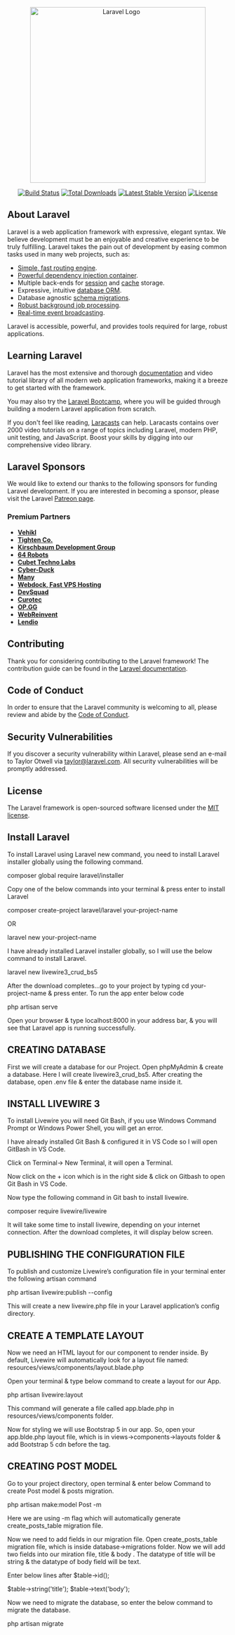 <p align="center"><a href="https://laravel.com" target="_blank"><img src="https://raw.githubusercontent.com/laravel/art/master/logo-lockup/5%20SVG/2%20CMYK/1%20Full%20Color/laravel-logolockup-cmyk-red.svg" width="400" alt="Laravel Logo"></a></p>

<p align="center">
<a href="https://github.com/laravel/framework/actions"><img src="https://github.com/laravel/framework/workflows/tests/badge.svg" alt="Build Status"></a>
<a href="https://packagist.org/packages/laravel/framework"><img src="https://img.shields.io/packagist/dt/laravel/framework" alt="Total Downloads"></a>
<a href="https://packagist.org/packages/laravel/framework"><img src="https://img.shields.io/packagist/v/laravel/framework" alt="Latest Stable Version"></a>
<a href="https://packagist.org/packages/laravel/framework"><img src="https://img.shields.io/packagist/l/laravel/framework" alt="License"></a>
</p>

## About Laravel

Laravel is a web application framework with expressive, elegant syntax. We believe development must be an enjoyable and creative experience to be truly fulfilling. Laravel takes the pain out of development by easing common tasks used in many web projects, such as:

-   [Simple, fast routing engine](https://laravel.com/docs/routing).
-   [Powerful dependency injection container](https://laravel.com/docs/container).
-   Multiple back-ends for [session](https://laravel.com/docs/session) and [cache](https://laravel.com/docs/cache) storage.
-   Expressive, intuitive [database ORM](https://laravel.com/docs/eloquent).
-   Database agnostic [schema migrations](https://laravel.com/docs/migrations).
-   [Robust background job processing](https://laravel.com/docs/queues).
-   [Real-time event broadcasting](https://laravel.com/docs/broadcasting).

Laravel is accessible, powerful, and provides tools required for large, robust applications.

## Learning Laravel

Laravel has the most extensive and thorough [documentation](https://laravel.com/docs) and video tutorial library of all modern web application frameworks, making it a breeze to get started with the framework.

You may also try the [Laravel Bootcamp](https://bootcamp.laravel.com), where you will be guided through building a modern Laravel application from scratch.

If you don't feel like reading, [Laracasts](https://laracasts.com) can help. Laracasts contains over 2000 video tutorials on a range of topics including Laravel, modern PHP, unit testing, and JavaScript. Boost your skills by digging into our comprehensive video library.

## Laravel Sponsors

We would like to extend our thanks to the following sponsors for funding Laravel development. If you are interested in becoming a sponsor, please visit the Laravel [Patreon page](https://patreon.com/taylorotwell).

### Premium Partners

-   **[Vehikl](https://vehikl.com/)**
-   **[Tighten Co.](https://tighten.co)**
-   **[Kirschbaum Development Group](https://kirschbaumdevelopment.com)**
-   **[64 Robots](https://64robots.com)**
-   **[Cubet Techno Labs](https://cubettech.com)**
-   **[Cyber-Duck](https://cyber-duck.co.uk)**
-   **[Many](https://www.many.co.uk)**
-   **[Webdock, Fast VPS Hosting](https://www.webdock.io/en)**
-   **[DevSquad](https://devsquad.com)**
-   **[Curotec](https://www.curotec.com/services/technologies/laravel/)**
-   **[OP.GG](https://op.gg)**
-   **[WebReinvent](https://webreinvent.com/?utm_source=laravel&utm_medium=github&utm_campaign=patreon-sponsors)**
-   **[Lendio](https://lendio.com)**

## Contributing

Thank you for considering contributing to the Laravel framework! The contribution guide can be found in the [Laravel documentation](https://laravel.com/docs/contributions).

## Code of Conduct

In order to ensure that the Laravel community is welcoming to all, please review and abide by the [Code of Conduct](https://laravel.com/docs/contributions#code-of-conduct).

## Security Vulnerabilities

If you discover a security vulnerability within Laravel, please send an e-mail to Taylor Otwell via [taylor@laravel.com](mailto:taylor@laravel.com). All security vulnerabilities will be promptly addressed.

## License

The Laravel framework is open-sourced software licensed under the [MIT license](https://opensource.org/licenses/MIT).

## Install Laravel

To install Laravel using Laravel new command, you need to install Laravel installer globally using the following command.

composer global require laravel/installer

Copy one of the below commands into your terminal & press enter to install Laravel

composer create-project laravel/laravel your-project-name

OR

laravel new your-project-name

I have already installed Laravel installer globally, so I will use the below command to install Laravel.

laravel new livewire3_crud_bs5

After the download completes…go to your project by typing cd your-project-name & press enter. To run the app enter below code

php artisan serve

Open your browser & type localhost:8000 in your address bar, & you will see that Laravel app is running successfully.

## CREATING DATABASE

First we will create a database for our Project. Open phpMyAdmin & create a database. Here I will create livewire3_crud_bs5. After creating the database, open .env file & enter the database name inside it.

## INSTALL LIVEWIRE 3

To install Livewire you will need Git Bash, if you use Windows Command Prompt or Windows Power Shell, you will get an error.

I have already installed Git Bash & configured it in VS Code so I will open GitBash in VS Code.

Click on Terminal-> New Terminal, it will open a Terminal.

Now click on the + icon which is in the right side & click on Gitbash to open Git Bash in VS Code.

Now type the following command in Git bash to install livewire.

composer require livewire/livewire

It will take some time to install livewire, depending on your internet connection. After the download completes, it will display below screen.

## PUBLISHING THE CONFIGURATION FILE

To publish and customize Livewire’s configuration file in your terminal enter the following artisan command

php artisan livewire:publish --config

This will create a new livewire.php file in your Laravel application’s config directory.

## CREATE A TEMPLATE LAYOUT

Now we need an HTML layout for our component to render inside. By default, Livewire will automatically look for a layout file named: resources/views/components/layout.blade.php

Open your terminal & type below command to create a layout for our App.

php artisan livewire:layout

This command will generate a file called app.blade.php in resources/views/components folder.

Now for styling we will use Bootstrap 5 in our app. So, open your app.blde.php layout file, which is in views->components->layouts folder & add Bootstrap 5 cdn before the </head> tag.

<link href="https://cdn.jsdelivr.net/npm/bootstrap@5.3.1/dist/css/bootstrap.min.css" rel="stylesheet" integrity="sha384-4bw+/aepP/YC94hEpVNVgiZdgIC5+VKNBQNGCHeKRQN+PtmoHDEXuppvnDJzQIu9" crossorigin="anonymous">
<script src="https://cdn.jsdelivr.net/npm/bootstrap@5.3.1/dist/js/bootstrap.bundle.min.js" integrity="sha384-HwwvtgBNo3bZJJLYd8oVXjrBZt8cqVSpeBNS5n7C8IVInixGAoxmnlMuBnhbgrkm" crossorigin="anonymous"></script>

## CREATING POST MODEL

Go to your project directory, open terminal & enter below Command to create Post model & posts migration.

php artisan make:model Post -m

Here we are using -m flag which will automatically generate create_posts_table migration file.

Now we need to add fields in our migration file. Open create_posts_table migration file, which is inside database->migrations folder. Now we will add two fields into our miration file, title & body . The datatype of title will be string & the datatype of body field will be text.

Enter below lines after $table->id();

$table->string('title');
$table->text('body');

Now we need to migrate the database, so enter the below command to migrate the database.

php artisan migrate
